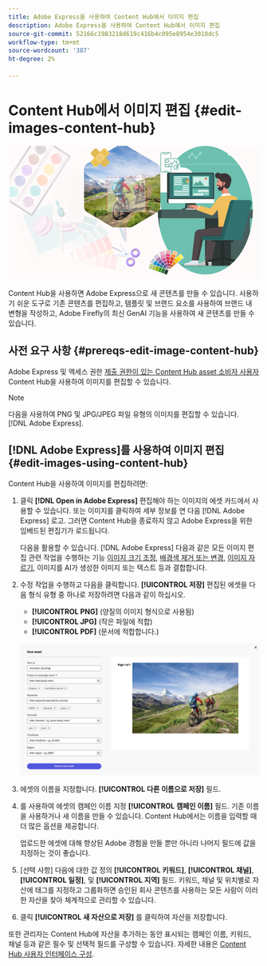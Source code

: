 ```yaml
---
title: Adobe Express을 사용하여 Content Hub에서 이미지 편집
description: Adobe Express을 사용하여 Content Hub에서 이미지 편집
source-git-commit: 52166c1983218d619c416b4c095e8954e3010dc5
workflow-type: tm+mt
source-wordcount: '387'
ht-degree: 2%

---
```


# Content Hub에서 이미지 편집 {#edit-images-content-hub}

![Adobe Express을 사용하여 Content Hub에서 이미지 편집](assets/edit-images-content-hub.png)

Content Hub을 사용하면 Adobe Express으로 새 콘텐츠를 만들 수 있습니다. 사용하기 쉬운 도구로 기존 콘텐츠를 편집하고, 템플릿 및 브랜드 요소를 사용하여 브랜드 내 변형을 작성하고, Adobe Firefly의 최신 GenAI 기능을 사용하여 새 콘텐츠를 만들 수 있습니다.

## 사전 요구 사항 {#prereqs-edit-image-content-hub}

Adobe Express 및 액세스 권한 [제출 권한이 있는 Content Hub asset 소비자 사용자](/help/assets/deploy-content-hub.md#onboard-content-hub-consumer-users-submission-rights) Content Hub을 사용하여 이미지를 편집할 수 있습니다.

>[!NOTE]
>
>다음을 사용하여 PNG 및 JPG/JPEG 파일 유형의 이미지를 편집할 수 있습니다. [!DNL Adobe Express].

## [!DNL Adobe Express]를 사용하여 이미지 편집 {#edit-images-using-content-hub}

Content Hub을 사용하여 이미지를 편집하려면:

1. 클릭 **[!DNL Open in Adobe Express]** 편집해야 하는 이미지의 에셋 카드에서 사용할 수 있습니다. 또는 이미지를 클릭하여 세부 정보를 연 다음 [!DNL Adobe Express] 로고. 그러면 Content Hub을 종료하지 않고 Adobe Express을 위한 임베드된 편집기가 로드됩니다.

   다음을 활용할 수 있습니다. [!DNL Adobe Express] 다음과 같은 모든 이미지 편집 관련 작업을 수행하는 기능 [이미지 크기 조정](https://helpx.adobe.com/express/using/resize-image.html), [배경색 제거 또는 변경](https://helpx.adobe.com/express/using/remove-background.html), [이미지 자르기](https://helpx.adobe.com/express/using/crop-image.html), 이미지를 AI가 생성한 이미지 또는 텍스트 등과 결합합니다.

1. 수정 작업을 수행하고 다음을 클릭합니다. **[!UICONTROL 저장]** 편집된 에셋을 다음 형식 유형 중 하나로 저장하려면 다음과 같이 하십시오.

   * **[!UICONTROL PNG]** (양질의 이미지 형식으로 사용됨)
   * **[!UICONTROL JPG]** (작은 파일에 적합)
   * **[!UICONTROL PDF]** (문서에 적합합니다.)

   ![Adobe Express로 이미지 저장](assets/adobe-express-save-as.png)

1. 에셋의 이름을 지정합니다. **[!UICONTROL 다른 이름으로 저장]** 필드.

1. 를 사용하여 에셋의 캠페인 이름 지정 **[!UICONTROL 캠페인 이름]** 필드. 기존 이름을 사용하거나 새 이름을 만들 수 있습니다. Content Hub에서는 이름을 입력할 때 더 많은 옵션을 제공합니다. <!--You can define multiple Campaign names for your upload. While you are typing a name, either click anywhere else within the dialog box or press the `,` (Comma) key to register the name.-->

   업로드한 에셋에 대해 향상된 Adobe 경험을 만들 뿐만 아니라 나머지 필드에 값을 지정하는 것이 좋습니다.

1. [선택 사항] 다음에 대한 값 정의 **[!UICONTROL 키워드]**, **[!UICONTROL 채널]**, **[!UICONTROL 일정]**, 및 **[!UICONTROL 지역]** 필드. 키워드, 채널 및 위치별로 자산에 태그를 지정하고 그룹화하면 승인된 회사 콘텐츠를 사용하는 모든 사람이 이러한 자산을 찾아 체계적으로 관리할 수 있습니다.

1. 클릭 **[!UICONTROL 새 자산으로 저장]** 를 클릭하여 자산을 저장합니다.

또한 관리자는 Content Hub에 자산을 추가하는 동안 표시되는 캠페인 이름, 키워드, 채널 등과 같은 필수 및 선택적 필드를 구성할 수 있습니다. 자세한 내용은 [Content Hub 사용자 인터페이스 구성](configure-content-hub-ui-options.md#configure-upload-options-content-hub).


